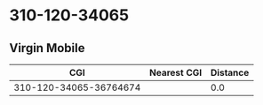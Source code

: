 # 310-120-34065
## Virgin Mobile


| CGI | Nearest CGI | Distance |
|-----|-------------|----------|
| 310-120-34065-36764674 |  | 0.0 |
